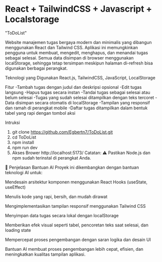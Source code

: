 # React + TailwindCSS + Javascript + Localstorage

"ToDoList"

Website manajemen tugas bergaya modern dan minimalis yang dibangun menggunakan React dan Tailwind CSS. Aplikasi ini memungkinkan pengguna untuk membuat, mengedit, menghapus, dan menandai tugas sebagai selesai. Semua data disimpan di browser menggunakan localStorage, sehingga tetap tersimpan meskipun halaman di-refresh bisa digunakan berbagai perangkat.

Teknologi yang Digunakan
React.js, TailwindCSS, JavaScript, LocalStorage 

Fitur 
-Tambah tugas dengan judul dan deskripsi opsional
-Edit tugas langsung
-Hapus tugas secara instan
-Tandai tugas sebagai selesai atau belum selesai
-Tugas yang sudah selesai ditampilkan dengan teks tercoret
-Data disimpan secara otomatis di localStorage
-Tampilan yang responsif dan ramah di perangkat mobile
-Daftar tugas ditampilkan dalam bentuk tabel yang rapi dengan tombol aksi

Intruksi
1. git clone https://github.com/Egbertn7/ToDoList.git
2. cd ToDoList
3. npm install
4. npm run dev
5. Akses Brower http://localhost:5173/
Catatan: ⚠️ Pastikan Node.js dan npm sudah terinstal di perangkat Anda.

🤖 Penjelasan Bantuan AI
Proyek ini dikembangkan dengan bantuan teknologi AI untuk:

Mendesain arsitektur komponen menggunakan React Hooks (useState, useEffect)

Menulis kode yang rapi, bersih, dan mudah dirawat

Mengimplementasikan tampilan responsif menggunakan Tailwind CSS

Menyimpan data tugas secara lokal dengan localStorage

Memberikan efek visual seperti tabel, pencoretan teks saat selesai, dan loading state

Mempercepat proses pengembangan dengan saran logika dan desain UI

Bantuan AI membuat proses pengembangan lebih cepat, efisien, dan meningkatkan kualitas tampilan aplikasi.


